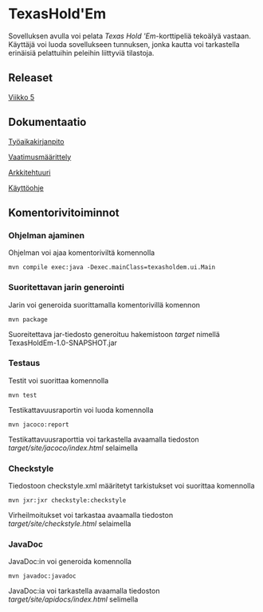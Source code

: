 # TexasHold'Em

Sovelluksen avulla voi pelata *Texas Hold 'Em*-korttipeliä tekoälyä vastaan. Käyttäjä voi luoda sovellukseen tunnuksen, jonka kautta voi tarkastella erinäisiä pelattuihin peleihin liittyviä tilastoja.

## Releaset

[Viikko 5](https://github.com/josujosu/otm-harjoitustyo/releases/tag/viikko5)

## Dokumentaatio

[Työaikakirjanpito](https://github.com/josujosu/otm-harjoitustyo/blob/master/dokumentaatio/tyoaikakirjanpito.md)

[Vaatimusmäärittely](https://github.com/josujosu/otm-harjoitustyo/blob/master/dokumentaatio/vaatimusmaarittely.md)

[Arkkitehtuuri](https://github.com/josujosu/otm-harjoitustyo/blob/master/dokumentaatio/arkkitehtuuri.md)

[Käyttöohje](https://github.com/josujosu/otm-harjoitustyo/blob/master/dokumentaatio/kayttoohje.md)

## Komentorivitoiminnot

### Ohjelman ajaminen

Ohjelman voi ajaa komentoriviltä komennolla

    mvn compile exec:java -Dexec.mainClass=texasholdem.ui.Main
    
### Suoritettavan jarin generointi

Jarin voi generoida suorittamalla komentorivillä komennon

    mvn package
    
Suoreitettava jar-tiedosto generoituu hakemistoon *target* nimellä TexasHoldEm-1.0-SNAPSHOT.jar

### Testaus

Testit voi suorittaa komennolla

    mvn test

Testikattavuusraportin voi luoda komennolla

    mvn jacoco:report

Testikattavuusraporttia voi tarkastella avaamalla tiedoston *target/site/jacoco/index.html* selaimella

### Checkstyle

Tiedostoon checkstyle.xml määritetyt tarkistukset voi suorittaa komennolla

    mvn jxr:jxr checkstyle:checkstyle
    
Virheilmoitukset voi tarkastaa avaamalla tiedoston *target/site/checkstyle.html* selaimella

### JavaDoc

JavaDoc:in voi generoida komennolla

    mvn javadoc:javadoc
    
JavaDoc:ia voi tarkastella avaamalla tiedoston *target/site/apidocs/index.html* selimella

